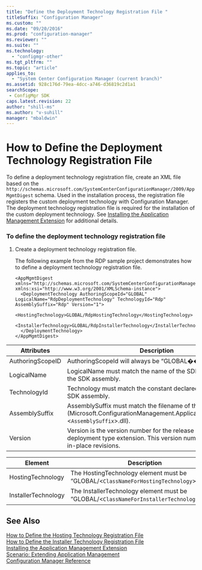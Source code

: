 ```yaml
---
title: "Define the Deployment Technology Registration File "
titleSuffix: "Configuration Manager"
ms.custom: ""
ms.date: "09/20/2016"
ms.prod: "configuration-manager"
ms.reviewer: ""
ms.suite: ""
ms.technology:
  - "configmgr-other"
ms.tgt_pltfrm: ""
ms.topic: "article"
applies_to:
  - "System Center Configuration Manager (current branch)"
ms.assetid: 928c176d-79ea-4dcc-a746-d36819c2d1a1searchScope: - ConfigMgr SDK
caps.latest.revision: 22
author: "shill-ms"
ms.author: "v-suhill"
manager: "mbaldwin"
---
```

# How to Define the Deployment Technology Registration File
To define a deployment technology registration file, create an XML file based on the `http://schemas.microsoft.com/SystemCenterConfigurationManager/2009/AppMgmtDigest` schema. Used in the installation process, the registration file registers the custom deployment technology with Configuration Manager.  The deployment technology registration file is required for the installation of the custom deployment technology.  See [Installing the Application Management Extension](../../develop/apps/installing-the-application-management-extension.md) for additional details.  

### To define the deployment technology registration file  

1.  Create a deployment technology registration file.  

     The following example from the RDP sample project demonstrates how to define a deployment technology registration file.  

    ```  
    <AppMgmtDigest xmlns="http://schemas.microsoft.com/SystemCenterConfigurationManager/2009/AppMgmtDigest" xmlns:xsi="http://www.w3.org/2001/XMLSchema-instance">  
      <DeploymentTechnology AuthoringScopeId="GLOBAL" LogicalName="RdpDeploymentTechnology" TechnologyId="Rdp" AssemblySuffix="Rdp" Version="1">  
        <HostingTechnology>GLOBAL/RdpHostingTechnology</HostingTechnology>  
        <InstallerTechnology>GLOBAL/RdpInstallerTechnology</InstallerTechnology>  
      </DeploymentTechnology>  
    </AppMgmtDigest>  
    ```  

|Attributes|Description|  
|----------------|-----------------|  
|AuthoringScopeID|AuthoringScopeId will always be “GLOBAL��?.|  
|LogicalName|LogicalName must match the name of the SDK class created in the SDK assembly.|  
|TechnologyId|Technology must match the constant declared and used in the SDK assembly.|  
|AssemblySuffix|AssemblySuffix must match the filename of the SDK assembly (Microsoft.ConfigurationManagement.ApplicationManagement.<`AssemblySuffix`>.dll).|  
|Version|Version is the version number for the release of the deployment type extension. This version number is used for in-place revisions.|  

|Element|Description|  
|-------------|-----------------|  
|HostingTechnology|The HostingTechnology element must be “GLOBAL/<`ClassNameForHostingTechnology`>��?.|  
|InstallerTechnology|The InstallerTechnology element must be “GLOBAL/<`ClassNameForInstallerTechnology`>��?.|  

## See Also  
 [How to Define the Hosting Technology Registration File](../../develop/apps/how-to-define-the-hosting-technology-registration-file.md)   
 [How to Define the Installer Technology Registration File](../../develop/apps/how-to-define-the-installer-technology-registration-file.md)   
 [Installing the Application Management Extension](../../develop/apps/installing-the-application-management-extension.md)   
 [Scenario: Extending Application Management](../../develop/apps/scenario--extending-application-management.md)   
 [Configuration Manager Reference](../../develop/reference/configuration-manager-reference.md)
